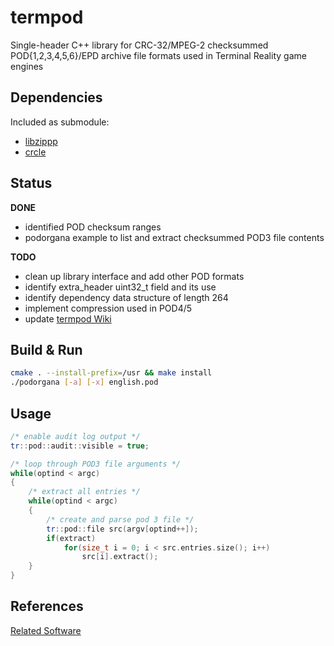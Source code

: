 # termpod
Single-header C++ library for CRC-32/MPEG-2 checksummed POD{1,2,3,4,5,6}/EPD archive file formats used in Terminal Reality game engines

## Dependencies

Included as submodule:

- [libzippp](http://github.com/ctabin/libzippp)
- [crcle](http://github.com/jopadan/crcle)

## Status

**DONE**

- identified POD checksum ranges
- podorgana example to list and extract checksummed POD3 file contents

**TODO**

- clean up library interface and add other POD formats
- identify extra_header uint32_t field and its use
- identify dependency data structure of length 264
- implement compression used in POD4/5
- update [termpod Wiki](https://github.com/jopadan/termpod/wiki)

## Build & Run

```sh
cmake . --install-prefix=/usr && make install
./podorgana [-a] [-x] english.pod
```

## Usage

```cpp
/* enable audit log output */
tr::pod::audit::visible = true;

/* loop through POD3 file arguments */
while(optind < argc)
{
    /* extract all entries */
	while(optind < argc)
	{
        /* create and parse pod 3 file */
		tr::pod::file src(argv[optind++]);
		if(extract)
			for(size_t i = 0; i < src.entries.size(); i++)
				src[i].extract();
	}
}
```

## References
[Related Software](https://github.com/jopadan/termpod/wiki/Related-Software)
